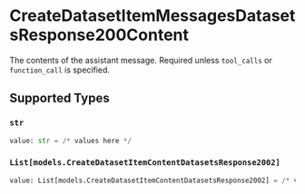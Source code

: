 # CreateDatasetItemMessagesDatasetsResponse200Content

The contents of the assistant message. Required unless `tool_calls` or `function_call` is specified.


## Supported Types

### `str`

```python
value: str = /* values here */
```

### `List[models.CreateDatasetItemContentDatasetsResponse2002]`

```python
value: List[models.CreateDatasetItemContentDatasetsResponse2002] = /* values here */
```

